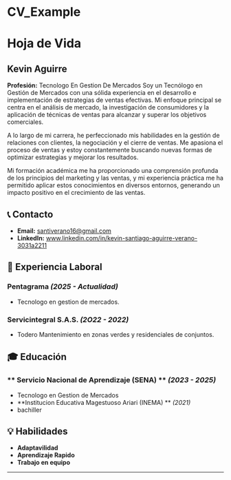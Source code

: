 # CV_Example
# Hoja de Vida

## Kevin  Aguirre
**Profesión:** Tecnologo En Gestion De Mercados 
Soy un Tecnólogo en Gestión de Mercados con una sólida experiencia en el desarrollo e implementación de estrategias de ventas efectivas. Mi enfoque principal se centra en el análisis de mercado, la investigación de consumidores y la aplicación de técnicas de ventas para alcanzar y superar los objetivos comerciales.

A lo largo de mi carrera, he perfeccionado mis habilidades en la gestión de relaciones con clientes, la negociación y el cierre de ventas. Me apasiona el proceso de ventas y estoy constantemente buscando nuevas formas de optimizar estrategias y mejorar los resultados.

Mi formación académica me ha proporcionado una comprensión profunda de los principios del marketing y las ventas, y mi experiencia práctica me ha permitido aplicar estos conocimientos en diversos entornos, generando un impacto positivo en el crecimiento de las ventas.


## 📞 Contacto

- **Email:** [santiverano16@gmail.com](mailto:santiverano16@gmail.com)
- **LinkedIn:** www.linkedin.com/in/kevin-santiago-aguirre-verano-3031a2211

## 🏢 Experiencia Laboral
### **Pentagrama** _(2025 - Actualidad)_
- Tecnologo en gestion de mercados.

### **Servicintegral S.A.S.** _(2O22 - 2022)_
- Todero Mantenimiento en zonas verdes y residenciales de conjuntos.

## 🎓 Educación
### ** Servicio Nacional de Aprendizaje (SENA) ** _(2023 - 2025)_
- Tecnologo en Gestion de Mercados
- **Institucion Educativa Magestuoso Ariari (INEMA) ** _(2021)_
- bachiller

## 💡 Habilidades
- **Adaptavilidad**
- **Aprendizaje Rapido**
- **Trabajo en equipo**

---
